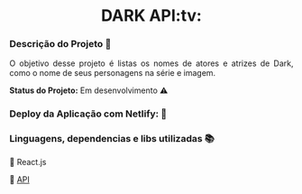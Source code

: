<h1 align="center"> DARK API:tv:</h1> 


### Descrição do Projeto :open_file_folder:

<p align="justify"> O objetivo desse projeto é listas os nomes de atores e atrizes de Dark, como o nome de seus personagens na série e imagem.</p>





<strong>Status do Projeto:</strong> Em desenvolvimento :warning:






### Deploy da Aplicação com Netlify: :dash:






### Linguagens, dependencias e libs utilizadas :books:
:pushpin: React.js 

:pushpin: [API](https://www.tvmaze.com/api)
